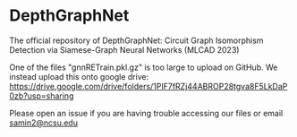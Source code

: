 # DepthGraphNet
The official repository of DepthGraphNet: Circuit Graph Isomorphism Detection via Siamese-Graph Neural Networks (MLCAD 2023)


One of the files "gnnRETrain.pkl.gz" is too large to upload on GitHub. We instead upload this onto google drive: https://drive.google.com/drive/folders/1PIF7fRZj44ABROP28tgva8F5LkDaP0zb?usp=sharing

Please open an issue if you are having trouble accessing our files or email samin2@ncsu.edu
